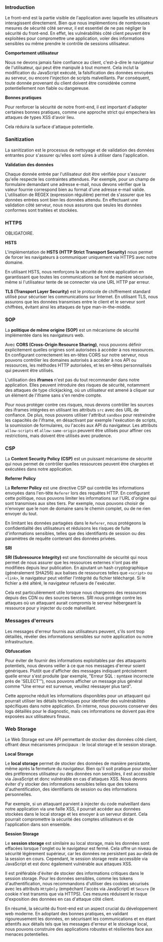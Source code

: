 ### **Introduction**

Le front-end est la partie visible de l'application avec laquelle les utilisateurs interagissent directement. Bien que nous implémentions de nombreuses mesures de sécurité côté serveur, il est essentiel de ne pas négliger la sécurité du front-end. En effet, les vulnérabilités côté client peuvent être exploitées pour compromettre une application, voler des informations sensibles ou même prendre le contrôle de sessions utilisateur.

**Comportement utilisateur**

Nous ne devons jamais faire confiance au client, c'est-à-dire le navigateur de l'utilisateur, qui peut être manipulé à tout moment. Cela inclut la modification du JavaScript exécuté, la falsification des données envoyées au serveur, ou encore l'injection de scripts malveillants. Par conséquent, toute donnée provenant du client doivent être considérée comme potentiellement non fiable ou dangereuse.

**Bonnes pratiques**

Pour renforcer la sécurité de notre front-end, il est important d'adopter certaines bonnes pratiques, comme une approche strict qui empechera les attaques de types XSS d'avoir lieu. 

Cela réduira la surface d'attaque potentielle.

### **Sanitization**

La sanitization est le processus de nettoyage et de validation des données entrantes pour s'assurer qu'elles sont sûres à utiliser dans l'application.

**Validation des données**

Chaque donnée entrée par l'utilisateur doit être vérifiée pour s'assurer qu'elle respecte les contraintes attendues. Par exemple, pour un champ de formulaire demandant une adresse e-mail, nous devons vérifier que la valeur fournie correspond bien au format d'une adresse e-mail valide. L'utilisation de REGEX (expression régulière) permet de s'assurer que les données entrées sont bien les données attendu.
En effectuant une validation côté serveur, nous nous assurons que seules les données conformes sont traitées et stockées.

### **HTTPS**

OBLIGATOIRE.

**HSTS**

L'implémentation de **HSTS (HTTP Strict Transport Security)** nous permet de forcer les navigateurs à communiquer uniquement via HTTPS avec notre domaine.

En utilisant HSTS, nous renforçons la sécurité de notre application en garantissant que toutes les communications se font de manière sécurisée, même si l'utilisateur tente de se connecter via une URL HTTP par erreur.

**TLS (Transport Layer Security)** est le protocole de chiffrement standard utilisé pour sécuriser les communications sur Internet. En utilisant TLS, nous assurons que les données transmises entre le client et le serveur sont chiffrées, évitant ainsi les attaques de type man-in-the-middle.

### **SOP**

La **politique de même origine (SOP)** est un mécanisme de sécurité implémentée dans les navigateurs web.

Avec **CORS (Cross-Origin Resource Sharing)**, nous pouvons définir explicitement quelles origines sont autorisées à accéder à nos ressources. En configurant correctement les en-têtes CORS sur notre serveur, nous pouvons contrôler les domaines autorisés à accéder à nos API ou ressources, les méthodes HTTP autorisées, et les en-têtes personnalisés qui peuvent être utilisés.

L'utilisation des **iframes** n'est pas du tout recommander dans notre application. Elles peuvent introduire des risques de sécurité, notamment des attaques de type clickjacking, où un utilisateur est amené à cliquer sur un élément de l'iframe sans s'en rendre compte.

Pour nous protéger contre ces risques, nous devons contrôler les sources des iframes intégrées en utilisant les attributs `src` avec des URL de confiance. De plus, nous pouvons utiliser l'attribut `sandbox` pour restreindre les capacités de l'iframe, en désactivant par exemple l'exécution de scripts, la soumission de formulaires, ou l'accès aux API du navigateur. Les attributs `allow-scripts` et `allow-same-origin` peuvent être utilisés pour affiner ces restrictions, mais doivent être utilisés avec prudence.

### **CSP**

La **Content Security Policy (CSP)** est un puissant mécanisme de sécurité qui nous permet de contrôler quelles ressources peuvent être chargées et exécutées dans notre application.

**Referrer Policy**

La **Referrer Policy** est une directive CSP qui contrôle les informations envoyées dans l'en-tête `Referer` lors des requêtes HTTP. En configurant cette politique, nous pouvons limiter les informations sur l'URL d'origine qui sont transmises aux sites tiers. Par exemple, nous pouvons choisir de n'envoyer que le nom de domaine sans le chemin complet, ou de ne rien envoyer du tout.

En limitant les données partagées dans le `Referer`, nous protégeons la confidentialité des utilisateurs et réduisons les risques de fuite d'informations sensibles, telles que des identifiants de session ou des paramètres de requête contenant des données privées.

**SRI**

**SRI (Subresource Integrity)** est une fonctionnalité de sécurité qui nous permet de nous assurer que les ressources externes n'ont pas été modifiées depuis leur publication. En ajoutant un hash cryptographique (généralement SHA256) aux balises de ressources telles que `<script>` ou `<link>`, le navigateur peut vérifier l'intégrité du fichier téléchargé. Si le fichier a été altéré, le navigateur refusera de l'exécuter.

Cela est particulièrement utile lorsque nous chargeons des ressources depuis des CDN ou des sources tierces. SRI nous protège contre les attaques où un attaquant aurait compromis le serveur hébergeant la ressource pour y injecter du code malveillant.

### **Messages d'erreurs**

Les messages d'erreur fournis aux utilisateurs peuvent, s'ils sont trop détaillés, révéler des informations sensibles sur notre application ou notre infrastructure.

**Obfuscation**

Pour éviter de fournir des informations exploitables par des attaquants potentiels, nous devons veiller à ce que nos messages d'erreur soient génériques. Plutôt que d'afficher des messages indiquant précisément quelle erreur s'est produite (par exemple, "Erreur SQL : syntaxe incorrecte près de 'SELECT'"), nous pouvons afficher un message plus général comme "Une erreur est survenue, veuillez réessayer plus tard".

Cette approche réduit les informations disponibles pour un attaquant qui pourrait utiliser les détails techniques pour identifier des vulnérabilités spécifiques dans notre application. En interne, nous pouvons conserver des logs détaillés pour le diagnostic, mais ces informations ne doivent pas être exposées aux utilisateurs finaux.

### **Web Storage**

Le Web Storage est une API permettant de stocker des données côté client, offrant deux mécanismes principaux : le local storage et le session storage.

**Local Storage**

Le **local storage** permet de stocker des données de manière persistante, même après la fermeture du navigateur. Bien qu'il soit pratique pour stocker des préférences utilisateur ou des données non sensibles, il est accessible via JavaScript et donc vulnérable en cas d'attaques XSS. Nous devons éviter d'y stocker des informations sensibles telles que des tokens d'authentification, des identifiants de session ou des informations personnelles.

Par exemple, si un attaquant parvient à injecter du code malveillant dans notre application via une faille XSS, il pourrait accéder aux données stockées dans le local storage et les envoyer à un serveur distant. Cela pourrait compromettre la sécurité des comptes utilisateurs et de l'application dans son ensemble.

**Session Storage**

Le **session storage** est similaire au local storage, mais les données sont effacées lorsque l'onglet ou le navigateur est fermé. Cela offre un niveau de sécurité légèrement supérieur, car les données ne persistent pas au-delà de la session en cours. Cependant, le session storage reste accessible via JavaScript et est donc également vulnérable aux attaques XSS.

Il est préférable d'éviter de stocker des informations critiques dans le session storage. Pour les données sensibles, comme les tokens d'authentification, nous recommandons d'utiliser des cookies sécurisés avec les attributs `HttpOnly` (empêchant l'accès via JavaScript) et `Secure` (le cookie n'est transmis que via HTTPS). Ces mesures réduisent le risque d'exposition des données en cas d'attaque côté client.

En résumé, la sécurité du front-end est un aspect crucial du développement web moderne. En adoptant des bonnes pratiques, en validant rigoureusement les données, en sécurisant les communications et en étant attentifs aux détails tels que les messages d'erreur et le stockage local, nous pouvons construire des applications robustes et résilientes face aux menaces potentielles.